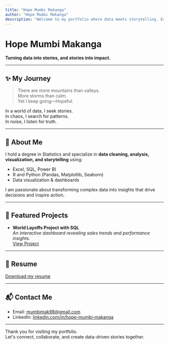```yaml
---
title: "Hope Mumbi Makanga"
author: "Hope Mumbi Makanga"
description: "Welcome to my portfolio where data meets storytelling. Explore my projects, resume, and journey as a data analyst."
---
```


# Hope Mumbi Makanga  
**Turning data into stories, and stories into impact.**

---

## ✨ My Journey

> There are more mountains than valleys.  
> More storms than calm.  
> Yet I keep going—Hopeful.  

In a world of data, I seek stories.  
In chaos, I search for patterns.  
In noise, I listen for truth.

---

## 💼 About Me

I hold a degree in Statistics and specialize in **data cleaning, analysis, visualization, and storytelling** using:
- Excel, SQL, Power BI
- R and Python (Pandas, Matplotlib, Seaborn)
- Data visualization & dashboards

I am passionate about transforming complex data into insights that drive decisions and inspire action.

---

## 🚀 Featured Projects

- **World Layoffs Project with SQL**  
  *An interactive dashboard revealing sales trends and performance insights.*  
  [View Project](https://github.com/hopemumbi/world_layoffs_data_cleaning_using_sql)

---

## 📄 Resume
[Download my resume](./HopeMumbiMakanga_Resume.pdf)

---

## 📬 Contact Me
- Email: mumbimak98@gmail.com
- LinkedIn: [linkedin.com/in/hope-mumbi-makanga](https://www.linkedin.com/in/hope-mumbi-makanga)

---

Thank you for visiting my portfolio.  
Let's connect, collaborate, and create data-driven stories together.
